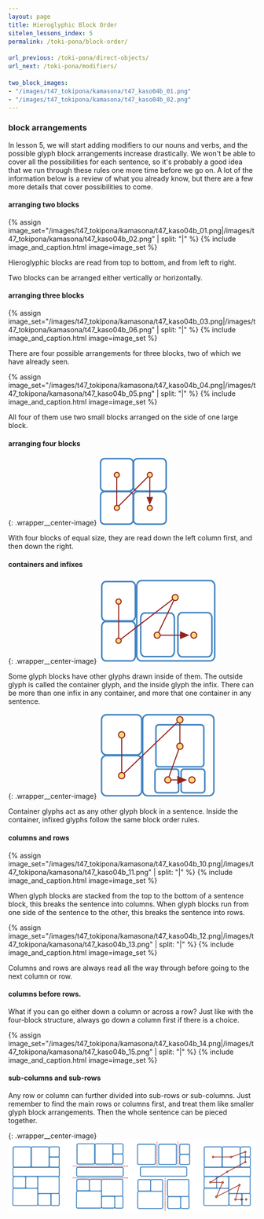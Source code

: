 ```yaml
---
layout: page
title: Hieroglyphic Block Order
sitelen_lessons_index: 5
permalink: /toki-pona/block-order/

url_previous: /toki-pona/direct-objects/
url_next: /toki-pona/modifiers/

two_block_images:
- "/images/t47_tokipona/kamasona/t47_kaso04b_01.png"
- "/images/t47_tokipona/kamasona/t47_kaso04b_02.png"
---
```


### block arrangements

In lesson 5, we will start adding modifiers to our nouns and verbs, and the possible glyph block arrangements increase drastically. We won't be able to cover all the possibilities for each sentence, so it's probably a good idea that we run through these rules one more time before we go on. A lot of the information below is a review of what you already know, but there are a few more details that cover possibilities to come.

#### arranging two blocks

{% assign image_set="/images/t47_tokipona/kamasona/t47_kaso04b_01.png|/images/t47_tokipona/kamasona/t47_kaso04b_02.png" | split: "|" %}
{% include image_and_caption.html image=image_set %}

Hieroglyphic blocks are read from top to bottom, and from left to right.

Two blocks can be arranged either vertically or horizontally.

#### arranging three blocks

{% assign image_set="/images/t47_tokipona/kamasona/t47_kaso04b_03.png|/images/t47_tokipona/kamasona/t47_kaso04b_06.png" | split: "|" %}
{% include image_and_caption.html image=image_set %}

There are four possible arrangements for three blocks, two of which we have already seen.

{% assign image_set="/images/t47_tokipona/kamasona/t47_kaso04b_04.png|/images/t47_tokipona/kamasona/t47_kaso04b_05.png" | split: "|" %}
{% include image_and_caption.html image=image_set %}

All four of them use two small blocks arranged on the side of one large block.

#### arranging four blocks

{: .wrapper__center-image}
![block structure](/images/t47_tokipona/kamasona/t47_kaso04b_07.png)

With four blocks of equal size, they are read down the left column first, and then down the right.

#### containers and infixes

{: .wrapper__center-image}
![block structure](/images/t47_tokipona/kamasona/t47_kaso04b_08.png)

Some glyph blocks have other glyphs drawn inside of them. The outside glyph is called the container glyph, and the inside glyph the infix. There can be more than one infix in any container, and more that one container in any sentence.

{: .wrapper__center-image}
![block structure](/images/t47_tokipona/kamasona/t47_kaso04b_09.png)

Container glyphs act as any other glyph block in a sentence. Inside the container, infixed glyphs follow the same block order rules.

#### columns and rows

{% assign image_set="/images/t47_tokipona/kamasona/t47_kaso04b_10.png|/images/t47_tokipona/kamasona/t47_kaso04b_11.png" | split: "|" %}
{% include image_and_caption.html image=image_set %}

When glyph blocks are stacked from the top to the bottom of a sentence block, this breaks the sentence into columns. When glyph blocks run from one side of the sentence to the other, this breaks the sentence into rows.


{% assign image_set="/images/t47_tokipona/kamasona/t47_kaso04b_12.png|/images/t47_tokipona/kamasona/t47_kaso04b_13.png" | split: "|" %}
{% include image_and_caption.html image=image_set %}

Columns and rows are always read all the way through before going to the next column or row.

#### columns before rows.

What if you can go either down a column or across a row? Just like with the four-block structure, always go down a column first if there is a choice.

{% assign image_set="/images/t47_tokipona/kamasona/t47_kaso04b_14.png|/images/t47_tokipona/kamasona/t47_kaso04b_15.png" | split: "|" %}
{% include image_and_caption.html image=image_set %}

#### sub-columns and sub-rows

Any row or column can further divided into sub-rows or sub-columns. Just remember to find the main rows or columns first, and treat them like smaller glyph block arrangements. Then the whole sentence can be pieced together.

{: .wrapper__center-image}
![block structure](/images/t47_tokipona/kamasona/t47_kaso04b_16.png)

